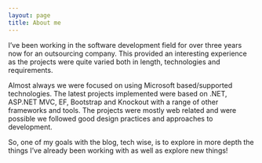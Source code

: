 ```yaml
---
layout: page
title: About me
---
```


I’ve been working in the software development field for over three years now for an outsourcing company. This provided an interesting experience as the projects were quite varied both in length, technologies and requirements.

Almost always we were focused on using Microsoft based/supported technologies. The latest projects implemented were based on .NET, ASP.NET MVC, EF, Bootstrap and Knockout with a range of other frameworks and tools. The projects were mostly web related and were possible we followed good design practices and approaches to development.

So, one of my goals with the blog, tech wise, is to explore in more depth the things I’ve already been working with as well as explore new things!
